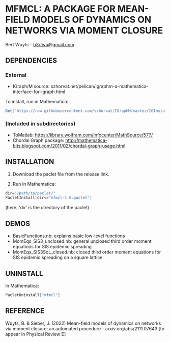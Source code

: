 # MFMCL: A PACKAGE FOR MEAN-FIELD MODELS OF DYNAMICS ON NETWORKS VIA MOMENT CLOSURE 

Bert Wuyts - b3rtwu@gmail.com


## DEPENDENCIES

### External
- IGraph/M
source: szhorvat.net/pelican/igraphm-a-mathematica-interface-for-igraph.html

To install, run in Mathematica: 
```Mathematica
Get["https://raw.githubusercontent.com/szhorvat/IGraphM/master/IGInstaller.m"]
```

### (Included in subdirectories)
- ToMatlab: https://library.wolfram.com/infocenter/MathSource/577/
- Chordal Graph package: http://mathematica-bits.blogspot.com/2011/02/chordal-graph-usage.html


## INSTALLATION

1) Download the paclet file from the release link.

2) Run in Mathematica: 
```Mathematica
dir="/path/to/paclet/"
PacletInstall[dir<>"mfmcl-1.0.paclet"]
```
(here, 'dir' is the directory of the paclet)


## DEMOS

- BasicFunctions.nb: explains basic low-level functions
- MomEqs_SIS3_unclosed.nb: general unclosed third order moment equations for SIS epidemic spreading 
- MomEqs_SIS3SqL_closed.nb: closed third order moment equations for SIS epidemic spreading on a square lattice 


## UNINSTALL
In Mathematica:
```Mathematica
PacletUninstall["mfmcl"]
```


## REFERENCE 
Wuyts, B. & Sieber, J. (2022) Mean-field models of dynamics on networks via moment closure: an automated procedure -
arxiv.org/abs/2111.07643 [to appear in Physical Review E]
